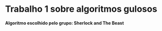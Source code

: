 # Trabalho 1 sobre algoritmos gulosos

#### Algoritmo escolhido pelo grupo: Sherlock and The Beast 
